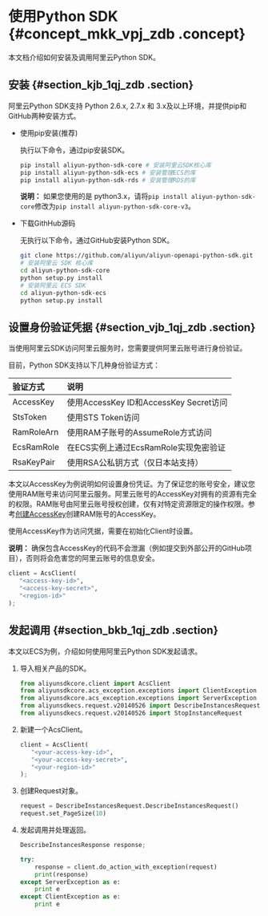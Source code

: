 # 使用Python SDK {#concept_mkk_vpj_zdb .concept}

本文档介绍如何安装及调用阿里云Python SDK。

## 安装 {#section_kjb_1qj_zdb .section}

阿里云Python SDK支持 Python 2.6.x, 2.7.x 和 3.x及以上环境，并提供pip和GitHub两种安装方式。

-   使用pip安装\(推荐\)

    执行以下命令，通过pip安装SDK。

    ```bash
    pip install aliyun-python-sdk-core # 安装阿里云SDK核心库
    pip install aliyun-python-sdk-ecs # 安装管理ECS的库
    pip install aliyun-python-sdk-rds # 安装管理RDS的库
    ```

    **说明：** 如果您使用的是 python3.x，请将`pip install aliyun-python-sdk-core`修改为`pip install aliyun-python-sdk-core-v3`。

-   下载GithHub源码

    无执行以下命令，通过GitHub安装Python SDK。

    ```bash
    git clone https://github.com/aliyun/aliyun-openapi-python-sdk.git
    # 安装阿里云 SDK 核心库
    cd aliyun-python-sdk-core
    python setup.py install
    # 安装阿里云 ECS SDK
    cd aliyun-python-sdk-ecs
    python setup.py install
    ```

## 设置身份验证凭据 {#section_vjb_1qj_zdb .section}

当使用阿里云SDK访问阿里云服务时，您需要提供阿里云账号进行身份验证。

目前，Python SDK支持以下几种身份验证方式：

|验证方式|说明|
|:---|:-|
|AccessKey|使用AccessKey ID和AccessKey Secret访问|
|StsToken|使用STS Token访问|
|RamRoleArn|使用RAM子账号的AssumeRole方式访问|
|EcsRamRole|在ECS实例上通过EcsRamRole实现免密验证|
|RsaKeyPair|使用RSA公私钥方式（仅日本站支持）|

本文以AccessKey为例说明如何设置身份凭证。为了保证您的账号安全，建议您使用RAM账号来访问阿里云服务。阿里云账号的AccessKey对拥有的资源有完全的权限。RAM账号由阿里云账号授权创建，仅有对特定资源限定的操作权限。参考[创建AccessKey](https://help.aliyun.com/document_detail/66453.html)创建RAM账号的AccessKey。

使用AccessKey作为访问凭据，需要在初始化Client时设置。

**说明：** 确保包含AccessKey的代码不会泄漏（例如提交到外部公开的GitHub项目），否则将会危害您的阿里云账号的信息安全。

```py
client = AcsClient(
   "<access-key-id>", 
   "<access-key-secret>",
   "<region-id>"
);
```

## 发起调用 {#section_bkb_1qj_zdb .section}

本文以ECS为例，介绍如何使用阿里云Python SDK发起请求。

1.  导入相关产品的SDK。

    ```py
    from aliyunsdkcore.client import AcsClient
    from aliyunsdkcore.acs_exception.exceptions import ClientException
    from aliyunsdkcore.acs_exception.exceptions import ServerException
    from aliyunsdkecs.request.v20140526 import DescribeInstancesRequest
    from aliyunsdkecs.request.v20140526 import StopInstanceRequest
    ```

2.  新建一个AcsClient。

    ```py
    client = AcsClient(
       "<your-access-key-id>", 
       "<your-access-key-secret>",
       "<your-region-id>"
    );
    ```

3.  创建Request对象。

    ```py
    request = DescribeInstancesRequest.DescribeInstancesRequest()
    request.set_PageSize(10)
    ```

4.  发起调用并处理返回。

    ```py
    DescribeInstancesResponse response;
    
    try:
        response = client.do_action_with_exception(request)
        print(response)
    except ServerException as e:
        print e
    except ClientException as e:
        print e
    ```
